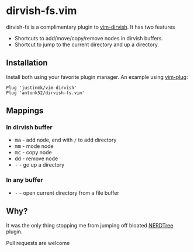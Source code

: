 # dirvish-fs.vim

dirvish-fs is a complimentary plugin to [vim-dirvish](https://github.com/justinmk/vim-dirvish). It has two features

- Shortcuts to add/move/copy/remove nodes in dirvish buffers.
- Shortcut to jump to the current directory and up a directory.

## Installation

Install both using your favorite plugin manager. An example using [vim-plug](https://github.com/junegunn/vim-plug):

```viml
Plug 'justinmk/vim-dirvish'
Plug 'antonk52/dirvish-fs.vim'
```

## Mappings

### In dirvish buffer

- <kbd>ma</kbd> - add node, end with `/` to add directory
- <kbd>mm</kbd> - mode node
- <kbd>mc</kbd> - copy node
- <kbd>dd</kbd> - remove node
- <kbd>-</kbd> - go up a directory

### In any buffer

- <kbd>-</kbd> - open current directory from a file buffer

## Why?

It was the only thing stopping me from jumping off bloated [NERDTree](https://github.com/preservim/nerdtree) plugin.

Pull requests are welcome
